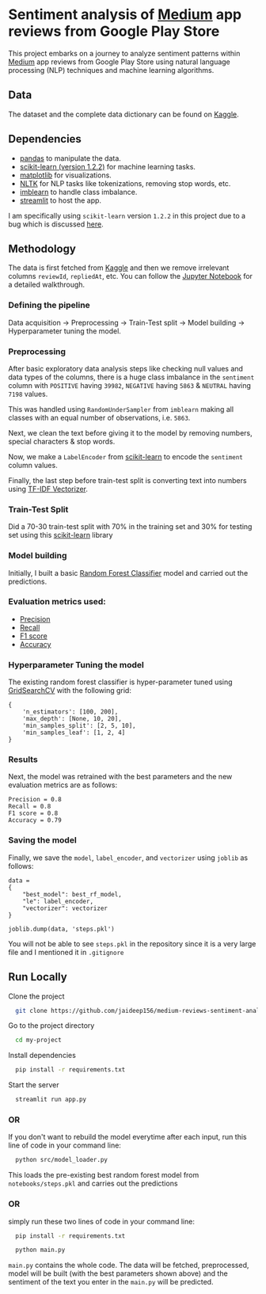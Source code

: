 # Sentiment analysis of [Medium](https://play.google.com/store/apps/details?id=com.medium.reader) app reviews from Google Play Store

This project embarks on a journey to analyze sentiment patterns within [Medium](https://play.google.com/store/apps/details?id=com.medium.reader) app reviews from Google Play Store using natural language processing (NLP) techniques and machine learning algorithms. 

## Data
The dataset and the complete data dictionary can be found on [Kaggle](https://www.kaggle.com/datasets/raqhea/medium-app-reviews-from-google-play-store/).
## Dependencies

- [pandas](https://pandas.pydata.org/docs/index.html) to manipulate the data.
- [scikit-learn (version 1.2.2)](https://scikit-learn.org/1.2/whats_new/v1.2.html#) for machine learning tasks.
- [matplotlib](https://matplotlib.org/) for visualizations.
- [NLTK](https://www.nltk.org/) for NLP tasks like tokenizations, removing stop words, etc. 
- [imblearn](https://imbalanced-learn.org/stable/install.html) to handle class imbalance.
- [streamlit](https://streamlit.io/) to host the app. 

I am specifically using ```scikit-learn``` version ```1.2.2``` in this project due to a bug which is discussed [here](https://discuss.streamlit.io/t/valueerror-node-array-from-the-pickle-has-an-incompatible-dtype/46682/6).

## Methodology

The data is first fetched from [Kaggle](https://www.kaggle.com/datasets/raqhea/medium-app-reviews-from-google-play-store/) and then we remove irrelevant columns ```reviewId```, ```repliedAt```, etc. You can follow the [Jupyter Notebook](https://github.com/jaideep156/medium-reviews-sentiment-analysis/blob/main/notebook/sentiment-analysis.ipynb) for a detailed walkthrough.

### Defining the pipeline
Data acquisition -> Preprocessing -> Train-Test split -> Model building -> Hyperparameter tuning the model.

### Preprocessing
After basic exploratory data analysis steps like checking null values and data types of the columns, there is a huge class imbalance in the `sentiment` column with `POSITIVE` having `39982`, `NEGATIVE` having `5863` & `NEUTRAL` having `7198` values.

This was handled using `RandomUnderSampler` from `imblearn` making all classes with an equal number of observations, i.e. `5863`.

Next, we clean the text before giving it to the model by removing numbers, special characters & stop words. 

Now, we make a `LabelEncoder` from [scikit-learn](https://scikit-learn.org/stable/modules/generated/sklearn.preprocessing.LabelEncoder.html) to encode the `sentiment` column values. 

Finally, the last step before train-test split is converting text into numbers using [TF-IDF Vectorizer](https://scikit-learn.org/stable/modules/generated/sklearn.feature_extraction.text.TfidfVectorizer.html).

### Train-Test Split

Did a 70-30 train-test split with 70% in the training set and 30% for testing set using this [scikit-learn](https://scikit-learn.org/stable/modules/generated/sklearn.model_selection.train_test_split.html) library

### Model building

Initially, I built a basic [Random Forest Classifier](https://scikit-learn.org/stable/modules/generated/sklearn.ensemble.RandomForestClassifier.html) model and carried out the predictions.

### Evaluation metrics used:
- [Precision](https://scikit-learn.org/stable/modules/generated/sklearn.metrics.precision_score.html)
- [Recall](https://scikit-learn.org/stable/modules/generated/sklearn.metrics.recall_score.html)
- [F1 score](https://scikit-learn.org/stable/modules/generated/sklearn.metrics.f1_score.html)
- [Accuracy](https://scikit-learn.org/stable/modules/generated/sklearn.metrics.accuracy_score.html)

### Hyperparameter Tuning the model

The existing random forest classifier is hyper-parameter tuned using [GridSearchCV](https://scikit-learn.org/stable/modules/generated/sklearn.model_selection.GridSearchCV.html) with the following grid:

```
{
    'n_estimators': [100, 200],
    'max_depth': [None, 10, 20],
    'min_samples_split': [2, 5, 10],
    'min_samples_leaf': [1, 2, 4]
}
```
### Results
Next, the model was retrained with the best parameters and the new evaluation metrics are as follows: 
``` 
Precision = 0.8
Recall = 0.8
F1 score = 0.8 
Accuracy = 0.79
``` 

### Saving the model

Finally, we save the `model`, `label_encoder`, and `vectorizer` using `joblib` as follows:

```
data = 
{
    "best_model": best_rf_model, 
    "le": label_encoder, 
    "vectorizer": vectorizer
}

joblib.dump(data, 'steps.pkl')

```

You will not be able to see `steps.pkl` in the repository since it is a very large file and I mentioned it in `.gitignore`
## Run Locally

Clone the project

```bash
  git clone https://github.com/jaideep156/medium-reviews-sentiment-analysis.git
```

Go to the project directory

```bash
  cd my-project
```

Install dependencies

```bash
  pip install -r requirements.txt
```

Start the server

```bash
  streamlit run app.py
```
### OR 
If you don't want to rebuild the model everytime after each input,
run this line of code in your command line:
```bash
  python src/model_loader.py
```
This loads the pre-existing best random forest model from `notebooks/steps.pkl` and carries out the predictions

### OR 
simply run these two lines of code in your command line:
```bash
  pip install -r requirements.txt
```

```bash
  python main.py
```
`main.py` contains the whole code. The data will be fetched, preprocessed, model will be built (with the best parameters shown above) and the sentiment of the text you enter in the `main.py` will be predicted.